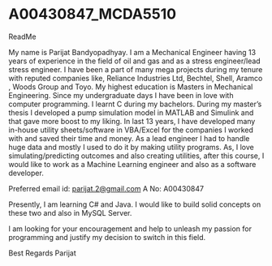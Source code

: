 # A00430847_MCDA5510
ReadMe
>>>>>>>>>>>>>
My name is Parijat Bandyopadhyay. I am a Mechanical Engineer having 13 years of experience in the field of oil and gas and as a stress engineer/lead stress engineer. I have been a part of many mega projects during my tenure with reputed companies like, Reliance Industries Ltd, Bechtel, Shell, Aramco , Woods Group and Toyo. My highest education is Masters in Mechanical Engineering.
Since my undergraduate days I have been in love with computer programming. I learnt C during my bachelors. During my master’s thesis I developed a pump simulation model in MATLAB and Simulink and that gave more boost to my liking. In last 13 years, I have developed many in-house utility sheets/software in VBA/Excel for the companies I worked with and saved their time and money.
As a lead engineer I had to handle huge data and mostly I used to do it by making utility programs. As, I love simulating/predicting outcomes and also creating utilities, after this course, I would like to work as a Machine Learning engineer and also as a software developer.

Preferred email id: parijat.2@gmail.com
A No: A00430847

Presently, I am learning C# and Java. I would like to build solid concepts on these two and also in MySQL Server.

I am looking for your encouragement and help to unleash my passion for programming and justify my decision to switch in this field.

Best Regards
Parijat

